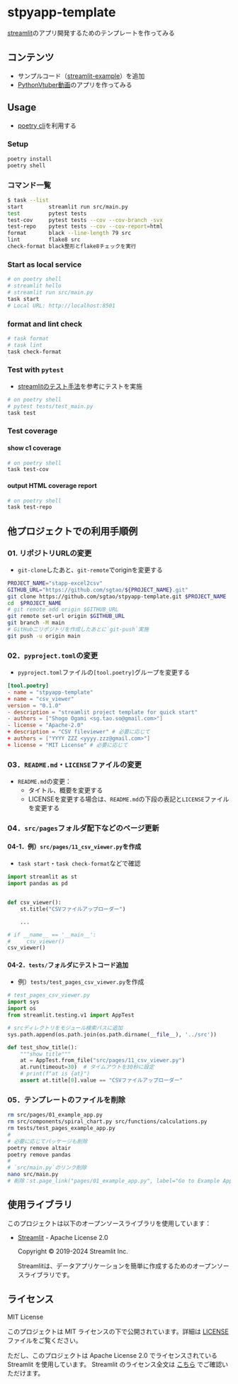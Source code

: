 # stpyapp-template
[streamlit](https://streamlit.io/)のアプリ開発するためのテンプレートを作ってみる

## コンテンツ
- サンプルコード（[streamlit-example](https://github.com/streamlit/streamlit-example)）を追加
- [PythonVtuber動画](https://www.youtube.com/watch?v=4nsTce1Oce8)のアプリを作ってみる

## Usage
- [poetry cli](https://cocoatomo.github.io/poetry-ja/cli/)を利用する

### Setup
```sh
poetry install
poetry shell
```

### コマンド一覧
```sh
$ task --list
start        streamlit run src/main.py
test         pytest tests
test-cov     pytest tests --cov --cov-branch -svx
test-repo    pytest tests --cov --cov-report=html
format       black --line-length 79 src
lint         flake8 src
check-format black整形とflake8チェックを実行
```

### Start as local service
```sh
# on poetry shell
# streamlit hello
# streamlit run src/main.py
task start
# Local URL: http://localhost:8501
```


### format and lint check
```sh
# task format
# task lint
task check-format
```


### Test with `pytest`
- [streamlitのテスト手法](https://docs.streamlit.io/develop/concepts/app-testing/get-started)を参考にテストを実施
```sh
# on poetry shell
# pytest tests/test_main.py
task test
```

### Test coverage

#### show c1 coverage
```sh
# on poetry shell
task test-cov
```

#### output HTML coverage report
```sh
# on poetry shell
task test-repo
```


## 他プロジェクトでの利用手順例
### 01. リポジトリURLの変更
- `git-clone`したあと、`git-remote`でoriginを変更する
```sh
PROJECT_NAME="stapp-excel2csv"
GITHUB_URL="https://github.com/sgtao/${PROJECT_NAME}.git"
git clone https://github.com/sgtao/stpyapp-template.git $PROJECT_NAME
cd  $PROJECT_NAME
# git remote add origin $GITHUB_URL
git remote set-url origin $GITHUB_URL
git branch -M main
# GitHub二リポジトリを作成したあとに`git-push`実施
git push -u origin main
```

### 02．`pyproject.toml`の変更
- `pyproject.toml`ファイルの`[tool.poetry]`グループを変更する
```toml
[tool.poetry]
- name = "stpyapp-template"
+ name = "csv_viewer"
version = "0.1.0"
- description = "streamlit project template for quick start"
- authors = ["Shogo Ogami <sg.tao.so@gmail.com>"]
- license = "Apache-2.0"
+ description = "CSV fileviewer" # 必要に応じて
+ authors = ["YYYY ZZZ <yyyy.zzz@gmail.com>"]
+ license = "MIT License" # 必要に応じて
```

### 03．`README.md`・`LICENSE`ファイルの変更
- `README.md`の変更：
  - タイトル、概要を変更する
  - LICENSEを変更する場合は、`README.md`の下段の表記と`LICENSE`ファイルを変更する

### 04．`src/pages`フォルダ配下などのページ更新
#### 04-1．例）`src/pages/11_csv_viewer.py`を作成
  - `task start`・`task check-format`などで確認
```py
import streamlit as st
import pandas as pd


def csv_viewer():
    st.title("CSVファイルアップローダー")

    ...

# if __name__ == '__main__':
#     csv_viewer()
csv_viewer()
```

#### 04-2．`tests/`フォルダにテストコード追加
- 例）`tests/test_pages_csv_viewer.py`を作成
```py
# test_pages_csv_viewer.py
import sys
import os
from streamlit.testing.v1 import AppTest

# srcディレクトリをモジュール検索パスに追加
sys.path.append(os.path.join(os.path.dirname(__file__), '../src'))

def test_show_title():
    """show title"""
    at = AppTest.from_file("src/pages/11_csv_viewer.py")
    at.run(timeout=30)  # タイムアウトを30秒に設定
    # print(f"at is {at}")
    assert at.title[0].value == "CSVファイルアップローダー"
```

### 05．テンプレートのファイルを削除
```sh
rm src/pages/01_example_app.py
rm src/components/spiral_chart.py src/functions/calculations.py
rm tests/test_pages_example_app.py
#
# 必要に応じてパッケージも削除
poetry remove altair
poetry remove pandas
#
# `src/main.py`のリンク削除
nano src/main.py
# 削除：st.page_link("pages/01_example_app.py", label="Go to Example App", icon="🚀")
```


## 使用ライブラリ

このプロジェクトは以下のオープンソースライブラリを使用しています：

- [Streamlit](https://streamlit.io/) - Apache License 2.0

  Copyright © 2019-2024 Streamlit Inc.

  Streamlitは、データアプリケーションを簡単に作成するためのオープンソースライブラリです。


## ライセンス
MIT License

このプロジェクトは MIT ライセンスの下で公開されています。詳細は [LICENSE](./LICENSE) ファイルをご覧ください。

ただし、このプロジェクトは Apache License 2.0 でライセンスされている Streamlit を使用しています。
Streamlit のライセンス全文は [こちら](https://github.com/streamlit/streamlit/blob/develop/LICENSE) でご確認いただけます。
